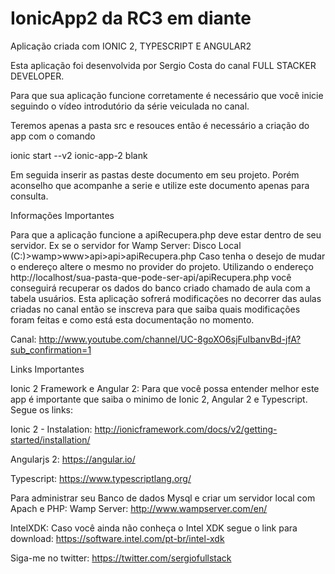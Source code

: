 IonicApp2 da RC3 em diante
==========

Aplicação criada com IONIC 2, TYPESCRIPT E ANGULAR2

Esta aplicação foi desenvolvida por Sergio Costa do canal FULL STACKER DEVELOPER.

Para que sua aplicação funcione corretamente é necessário que você inicie seguindo o vídeo introdutório da série veiculada no canal.

Teremos apenas a pasta src e resouces então é necessário a criação do app com o comando

ionic start --v2 ionic-app-2 blank 

Em seguida inserir as pastas deste documento em seu projeto. Porém aconselho que acompanhe a serie e utilize este documento apenas para consulta.

Informações Importantes

Para que a aplicação funcione a apiRecupera.php deve estar dentro de seu servidor. Ex se o servidor for Wamp Server: Disco Local (C:)>wamp>www>api>api>apiRecupera.php Caso tenha o desejo de mudar o endereço altere o mesmo no provider do projeto. Utilizando o endereço http://localhost/sua-pasta-que-pode-ser-api/apiRecupera.php você conseguirá recuperar os dados do banco criado chamado de aula com a tabela usuários. Esta aplicação sofrerá modificações no decorrer das aulas criadas no canal então se inscreva para que saiba quais modificações foram feitas e como está esta documentação no momento.

Canal: http://www.youtube.com/channel/UC-8goXO6sjFuIbanvBd-jfA?sub_confirmation=1

Links Importantes

Ionic 2 Framework e Angular 2: Para que você possa entender melhor este app é importante que saiba o minimo de Ionic 2, Angular 2 e Typescript. Segue os links:

Ionic 2 - Instalation: http://ionicframework.com/docs/v2/getting-started/installation/

Angularjs 2: https://angular.io/

Typescript: https://www.typescriptlang.org/

Para administrar seu Banco de dados Mysql e criar um servidor local com Apach e PHP: Wamp Server: http://www.wampserver.com/en/

IntelXDK: Caso você ainda não conheça o Intel XDK segue o link para download: https://software.intel.com/pt-br/intel-xdk

Siga-me no twitter: https://twitter.com/sergiofullstack